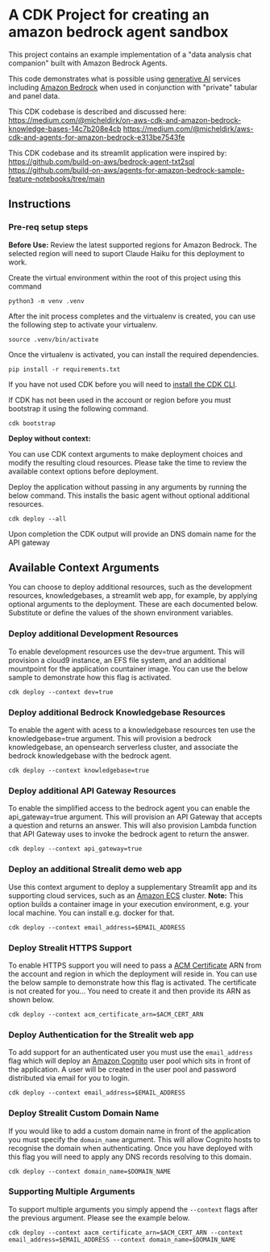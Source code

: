 # A CDK Project for creating an amazon bedrock agent sandbox 

This project contains an example implementation of a "data analysis chat companion" built with Amazon Bedrock Agents. 

This code demonstrates what is possible using [generative AI](https://aws.amazon.com/generative-ai/) services including [Amazon Bedrock](https://aws.amazon.com/bedrock/) when used in conjunction with "private" tabular and panel data.

This CDK codebase is described and discussed here:
https://medium.com/@micheldirk/on-aws-cdk-and-amazon-bedrock-knowledge-bases-14c7b208e4cb
https://medium.com/@micheldirk/aws-cdk-and-agents-for-amazon-bedrock-e313be7543fe

This CDK codebase and its streamlit application were inspired by:
https://github.com/build-on-aws/bedrock-agent-txt2sql
https://github.com/build-on-aws/agents-for-amazon-bedrock-sample-feature-notebooks/tree/main

## Instructions

### Pre-req setup steps

**Before Use:** Review the latest supported regions for Amazon Bedrock. The selected region will need to suport Claude Haiku for this deployment to work.

Create the virtual environment within the root of this project using this command

```
python3 -m venv .venv
```

After the init process completes and the virtualenv is created, you can use the following step to activate your virtualenv.

```
source .venv/bin/activate
```

Once the virtualenv is activated, you can install the required dependencies.

```
pip install -r requirements.txt
```

If you have not used CDK before you will need to [install the CDK CLI](https://docs.aws.amazon.com/cdk/v2/guide/cli.html).

If CDK has not been used in the account or region before you must bootstrap it using the following command.

```
cdk bootstrap
```

**Deploy without context:** 

You can use CDK context arguments to make deployment choices and modify the resulting cloud resources. Please take the time to review the available context options before deployment.

Deploy the application without passing in any arguments by running the below command. This installs the basic agent without optional additional resources. 

```
cdk deploy --all
```

Upon completion the CDK output will provide an DNS domain name for the API gateway

## Available Context Arguments

You can choose to deploy additional resources, such as the development resources, knowledgebases, a streamlit web app, for example, by applying optional arguments to the deployment. These are each documented below. Substitute or define the values of the shown environment variables. 

### Deploy additional Development Resources

To enable development resources use the dev=true argument. This will provision a cloud9 instance, an EFS file system, and an additional mountpoint for the application countainer image. You can use the below sample to demonstrate how this flag is activated.

```
cdk deploy --context dev=true
```

### Deploy additional Bedrock Knowledgebase Resources

To enable the agent with acess to a knowledgebase resources ten use the knowledgebase=true argument. This will provision a bedrock knowledgebase, an opensearch serverless cluster, and associate the bedrock knowledgebase with the bedrock agent. 

```
cdk deploy --context knowledgebase=true
```

### Deploy additional API Gateway Resources

To enable the simplified access to the bedrock agent you can enable the api_gateway=true argument. This will provision an API Gateway that accepts a question and returns an answer. This will also provision Lambda function that API Gateway uses to invoke the bedrock agent to return the answer. 

```
cdk deploy --context api_gateway=true
```

### Deploy an additional Strealit demo web app

Use this context argument to deploy a supplementary Streamlit app and its supporting cloud services, such as an [Amazon ECS](https://aws.amazon.com/ecs/) cluster. **Note:** This option builds a container image in your execution environment, e.g. your local machine. You can install e.g. docker for that. 

```
cdk deploy --context email_address=$EMAIL_ADDRESS
```

### Deploy Strealit HTTPS Support

To enable HTTPS support you will need to pass a [ACM Certificate](https://aws.amazon.com/certificate-manager/) ARN from the account and region in which the deployment will reside in. You can use the below sample to demonstrate how this flag is activated. The certificate is not created for you... You need to create it and then provide its ARN as shown below.

```
cdk deploy --context acm_certificate_arn=$ACM_CERT_ARN
```

### Deploy Authentication for the Strealit web app

To add support for an authenticated user you must use the `email_address` flag which will deploy an [Amazon Cognito](https://aws.amazon.com/cognito/) user pool which sits in front of the application. A user will be created in the user pool and password distributed via email for you to login.

```
cdk deploy --context email_address=$EMAIL_ADDRESS
```

### Deploy Strealit Custom Domain Name

If you would like to add a custom domain name in front of the application you must specify the `domain_name` argument. This will allow Cognito hosts to recognise the domain when authenticating. Once you have deployed with this flag you will need to apply any DNS records resolving to this domain.

```
cdk deploy --context domain_name=$DOMAIN_NAME
```

### Supporting Multiple Arguments

To support multiple arguments you simply append the `--context` flags after the previous argument. Please see the example below.

```
cdk deploy --context aacm_certificate_arn=$ACM_CERT_ARN --context email_address=$EMAIL_ADDRESS --context domain_name=$DOMAIN_NAME
```